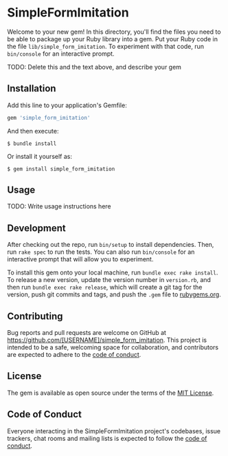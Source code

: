 # SimpleFormImitation

Welcome to your new gem! In this directory, you'll find the files you need to be able to package up your Ruby library into a gem. Put your Ruby code in the file `lib/simple_form_imitation`. To experiment with that code, run `bin/console` for an interactive prompt.

TODO: Delete this and the text above, and describe your gem

## Installation

Add this line to your application's Gemfile:

```ruby
gem 'simple_form_imitation'
```

And then execute:

    $ bundle install

Or install it yourself as:

    $ gem install simple_form_imitation

## Usage

TODO: Write usage instructions here

## Development

After checking out the repo, run `bin/setup` to install dependencies. Then, run `rake spec` to run the tests. You can also run `bin/console` for an interactive prompt that will allow you to experiment.

To install this gem onto your local machine, run `bundle exec rake install`. To release a new version, update the version number in `version.rb`, and then run `bundle exec rake release`, which will create a git tag for the version, push git commits and tags, and push the `.gem` file to [rubygems.org](https://rubygems.org).

## Contributing

Bug reports and pull requests are welcome on GitHub at https://github.com/[USERNAME]/simple_form_imitation. This project is intended to be a safe, welcoming space for collaboration, and contributors are expected to adhere to the [code of conduct](https://github.com/[USERNAME]/simple_form_imitation/blob/master/CODE_OF_CONDUCT.md).


## License

The gem is available as open source under the terms of the [MIT License](https://opensource.org/licenses/MIT).

## Code of Conduct

Everyone interacting in the SimpleFormImitation project's codebases, issue trackers, chat rooms and mailing lists is expected to follow the [code of conduct](https://github.com/[USERNAME]/simple_form_imitation/blob/master/CODE_OF_CONDUCT.md).
